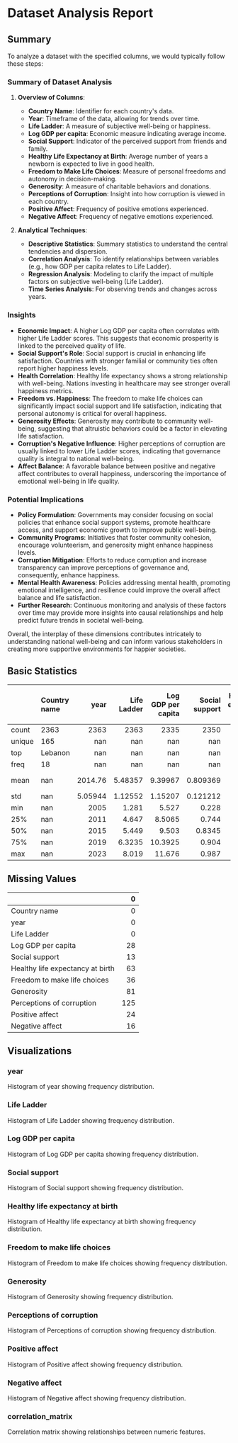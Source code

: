# Dataset Analysis Report

## Summary

To analyze a dataset with the specified columns, we would typically follow these steps:

### Summary of Dataset Analysis

1. **Overview of Columns**:
   - **Country Name**: Identifier for each country's data.
   - **Year**: Timeframe of the data, allowing for trends over time.
   - **Life Ladder**: A measure of subjective well-being or happiness.
   - **Log GDP per capita**: Economic measure indicating average income.
   - **Social Support**: Indicator of the perceived support from friends and family.
   - **Healthy Life Expectancy at Birth**: Average number of years a newborn is expected to live in good health.
   - **Freedom to Make Life Choices**: Measure of personal freedoms and autonomy in decision-making.
   - **Generosity**: A measure of charitable behaviors and donations.
   - **Perceptions of Corruption**: Insight into how corruption is viewed in each country.
   - **Positive Affect**: Frequency of positive emotions experienced.
   - **Negative Affect**: Frequency of negative emotions experienced.

2. **Analytical Techniques**:
   - **Descriptive Statistics**: Summary statistics to understand the central tendencies and dispersion.
   - **Correlation Analysis**: To identify relationships between variables (e.g., how GDP per capita relates to Life Ladder).
   - **Regression Analysis**: Modeling to clarify the impact of multiple factors on subjective well-being (Life Ladder).
   - **Time Series Analysis**: For observing trends and changes across years.

### Insights

- **Economic Impact**: A higher Log GDP per capita often correlates with higher Life Ladder scores. This suggests that economic prosperity is linked to the perceived quality of life.
- **Social Support's Role**: Social support is crucial in enhancing life satisfaction. Countries with stronger familial or community ties often report higher happiness levels.
- **Health Correlation**: Healthy life expectancy shows a strong relationship with well-being. Nations investing in healthcare may see stronger overall happiness metrics.
- **Freedom vs. Happiness**: The freedom to make life choices can significantly impact social support and life satisfaction, indicating that personal autonomy is critical for overall happiness.
- **Generosity Effects**: Generosity may contribute to community well-being, suggesting that altruistic behaviors could be a factor in elevating life satisfaction.
- **Corruption's Negative Influence**: Higher perceptions of corruption are usually linked to lower Life Ladder scores, indicating that governance quality is integral to national well-being.
- **Affect Balance**: A favorable balance between positive and negative affect contributes to overall happiness, underscoring the importance of emotional well-being in life quality.

### Potential Implications

- **Policy Formulation**: Governments may consider focusing on social policies that enhance social support systems, promote healthcare access, and support economic growth to improve public well-being.
- **Community Programs**: Initiatives that foster community cohesion, encourage volunteerism, and generosity might enhance happiness levels.
- **Corruption Mitigation**: Efforts to reduce corruption and increase transparency can improve perceptions of governance and, consequently, enhance happiness.
- **Mental Health Awareness**: Policies addressing mental health, promoting emotional intelligence, and resilience could improve the overall affect balance and life satisfaction.
- **Further Research**: Continuous monitoring and analysis of these factors over time may provide more insights into causal relationships and help predict future trends in societal well-being.

Overall, the interplay of these dimensions contributes intricately to understanding national well-being and can inform various stakeholders in creating more supportive environments for happier societies.

## Basic Statistics

|        | Country name   |       year |   Life Ladder |   Log GDP per capita |   Social support |   Healthy life expectancy at birth |   Freedom to make life choices |     Generosity |   Perceptions of corruption |   Positive affect |   Negative affect |
|:-------|:---------------|-----------:|--------------:|---------------------:|-----------------:|-----------------------------------:|-------------------------------:|---------------:|----------------------------:|------------------:|------------------:|
| count  | 2363           | 2363       |    2363       |           2335       |      2350        |                         2300       |                    2327        | 2282           |                 2238        |       2339        |      2347         |
| unique | 165            |  nan       |     nan       |            nan       |       nan        |                          nan       |                     nan        |  nan           |                  nan        |        nan        |       nan         |
| top    | Lebanon        |  nan       |     nan       |            nan       |       nan        |                          nan       |                     nan        |  nan           |                  nan        |        nan        |       nan         |
| freq   | 18             |  nan       |     nan       |            nan       |       nan        |                          nan       |                     nan        |  nan           |                  nan        |        nan        |       nan         |
| mean   | nan            | 2014.76    |       5.48357 |              9.39967 |         0.809369 |                           63.4018  |                       0.750282 |    9.77213e-05 |                    0.743971 |          0.651882 |         0.273151  |
| std    | nan            |    5.05944 |       1.12552 |              1.15207 |         0.121212 |                            6.84264 |                       0.139357 |    0.161388    |                    0.184865 |          0.10624  |         0.0871311 |
| min    | nan            | 2005       |       1.281   |              5.527   |         0.228    |                            6.72    |                       0.228    |   -0.34        |                    0.035    |          0.179    |         0.083     |
| 25%    | nan            | 2011       |       4.647   |              8.5065  |         0.744    |                           59.195   |                       0.661    |   -0.112       |                    0.687    |          0.572    |         0.209     |
| 50%    | nan            | 2015       |       5.449   |              9.503   |         0.8345   |                           65.1     |                       0.771    |   -0.022       |                    0.7985   |          0.663    |         0.262     |
| 75%    | nan            | 2019       |       6.3235  |             10.3925  |         0.904    |                           68.5525  |                       0.862    |    0.09375     |                    0.86775  |          0.737    |         0.326     |
| max    | nan            | 2023       |       8.019   |             11.676   |         0.987    |                           74.6     |                       0.985    |    0.7         |                    0.983    |          0.884    |         0.705     |

## Missing Values

|                                  |   0 |
|:---------------------------------|----:|
| Country name                     |   0 |
| year                             |   0 |
| Life Ladder                      |   0 |
| Log GDP per capita               |  28 |
| Social support                   |  13 |
| Healthy life expectancy at birth |  63 |
| Freedom to make life choices     |  36 |
| Generosity                       |  81 |
| Perceptions of corruption        | 125 |
| Positive affect                  |  24 |
| Negative affect                  |  16 |

## Visualizations

### year
Histogram of year showing frequency distribution.

### Life Ladder
Histogram of Life Ladder showing frequency distribution.

### Log GDP per capita
Histogram of Log GDP per capita showing frequency distribution.

### Social support
Histogram of Social support showing frequency distribution.

### Healthy life expectancy at birth
Histogram of Healthy life expectancy at birth showing frequency distribution.

### Freedom to make life choices
Histogram of Freedom to make life choices showing frequency distribution.

### Generosity
Histogram of Generosity showing frequency distribution.

### Perceptions of corruption
Histogram of Perceptions of corruption showing frequency distribution.

### Positive affect
Histogram of Positive affect showing frequency distribution.

### Negative affect
Histogram of Negative affect showing frequency distribution.

### correlation_matrix
Correlation matrix showing relationships between numeric features.

